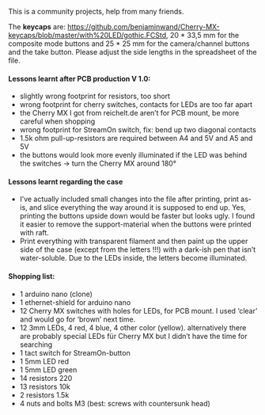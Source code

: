 This is a community projects, help from many friends.

The **keycaps** are: <https://github.com/benjaminwand/Cherry-MX-keycaps/blob/master/with%20LED/gothic.FCStd>, 20 * 33,5 mm for the composite mode buttons and 25 * 25 mm for the camera/channel buttons and the take button. Please adjust the side lengths in the spreadsheet of the file.

#### Lessons learnt after PCB production V 1.0: 
* slightly wrong footprint for resistors, too short
* wrong footprint for cherry switches, contacts for LEDs are too far apart
* the Cherry MX I got from reichelt.de aren’t for PCB mount, be more careful when shopping
* wrong footprint for StreamOn switch, fix: bend up two diagonal contacts
* 1.5k ohm pull-up-resistors are required between A4 and 5V and A5 and 5V
* the buttons would look more evenly illuminated if the LED was behind the switches -> turn the Cherry MX around 180°

#### Lessons learnt regarding the case
* I’ve actually included small changes into the file after printing, print as-is, and slice everything the way around it is supposed to end up. Yes, printing the buttons upside down would be faster but looks ugly. I found it easier to remove the support-material when the buttons were printed with raft.
* Print everything with transparent filament and then paint up the upper side of the case (except from the letters !!!) with a dark-ish pen that isn’t water-soluble. Due to the LEDs inside, the letters become illuminated.

#### Shopping list:
* 1 arduino nano (clone)
* 1 ethernet-shield for arduino nano
* 12 Cherry MX switches with holes for LEDs, for PCB mount. I used ‘clear’ and would go for ‘brown’ next time.
* 12 3mm LEDs, 4 red, 4 blue, 4 other color (yellow). alternatively there are probably special LEDs für Cherry MX but I didn’t have the time for searching
* 1 tact switch for StreamOn-button 
* 1 5mm LED red
* 1 5mm LED green
* 14 resistors 220
* 13 resistors 10k
* 2 resistors 1.5k
* 4 nuts and bolts M3 (best: screws with countersunk head)